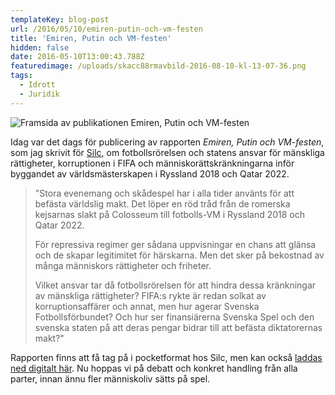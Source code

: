 ```yaml
---
templateKey: blog-post
url: /2016/05/10/emiren-putin-och-vm-festen
title: 'Emiren, Putin och VM-festen'
hidden: false
date: 2016-05-10T13:00:43.788Z
featuredimage: /uploads/skacc88rmavbild-2016-08-10-kl-13-07-36.png
tags:
  - Idrott
  - Juridik
---
```


![Framsida av publikationen Emiren, Putin och VM-festen](/uploads/fullsizerender1.jpg ' ')

Idag var det dags för publicering av rapporten _Emiren, Putin och VM-festen_, som jag skrivit för [Silc](https://www.silc.se), om fotbollsrörelsen och statens ansvar för mänskliga rättigheter, korruptionen i FIFA och människorättskränkningarna inför byggandet av världsmästerskapen i Ryssland 2018 och Qatar 2022.

> "Stora evenemang och skådespel har i alla tider använts för att befästa världslig makt. Det löper en röd tråd från de romerska kejsarnas slakt på Colosseum till fotbolls-VM i Ryssland 2018 och Qatar 2022.
>
> För repressiva regimer ger sådana uppvisningar en chans att glänsa och de skapar legitimitet för härskarna. Men det sker på bekostnad av många människors rättigheter och friheter.
>
> Vilket ansvar tar då fotbollsrörelsen för att hindra dessa kränkningar av mänskliga rättigheter? FIFA:s rykte är redan solkat av korruptionsaffärer och annat, men hur agerar Svenska Fotbollsförbundet? Och hur ser finansiärerna Svenska Spel och den svenska staten på att deras pengar bidrar till att befästa diktatorernas makt?"

Rapporten finns att få tag på i pocketformat hos Silc, men kan också [laddas ned digitalt här](http://silc.se/wp-content/uploads/2016/05/Emiren-Putin-och-VM-festen.pdf). Nu hoppas vi på debatt och konkret handling från alla parter, innan ännu fler människoliv sätts på spel.
